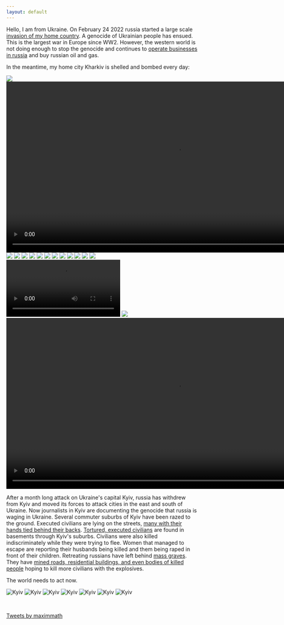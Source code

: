 ```yaml
---
layout: default
---
```


Hello, I am from Ukraine. On February 24 2022 russia started a large scale [invasion of my home country](https://en.wikipedia.org/wiki/2022_Russian_invasion_of_Ukraine). A genocide of Ukrainian people has ensued. This is the largest war in Europe since WW2. However, the western world is not doing enough to stop the genocide and continues to [operate businesses in russia](https://som.yale.edu/story/2022/over-500-companies-have-withdrawn-russia-some-remain) and buy russian oil and gas.

In the meantime, my home city Kharkiv is shelled and bombed every day:

<img src="/images/kharkiv1.jpg">
<video width="900" controls>
<source src="/images/kharkiv-strike1.mp4" type="video/mp4">
</video>
<img src="/images/kharkiv3.jpg">
<img src="/images/kharkiv4.jpg">
<img src="/images/kharkiv5.jpg">
<img src="/images/kharkiv6.jpg">
<img src="/images/kharkiv8.jpg">
<img src="/images/kharkiv9.jpg">
<img src="/images/kharkiv10.jpg">
<img src="/images/kharkiv11.jpg">
<img src="/images/kharkiv12.jpg">
<img src="/images/kharkiv13.jpg">
<img src="/images/kharkiv14.jpg">
<img src="/images/kharkiv15.jpg">
<video controls>
<source src="/images/kharkiv-strike2.mp4" type="video/mp4">
</video>
<img src="/images/london-kharkiv.jpg">
<video width="900" controls>
<source src="/images/kharkiv-ww2.mp4" type="video/mp4">
</video>

<br>

After a month long attack on Ukraine's capital Kyiv, russia has withdrew from Kyiv and moved its forces to attack cities in the east and south of Ukraine. Now journalists in Kyiv are documenting the genocide that russia is waging in Ukraine. Several commuter suburbs of Kyiv have been razed to the ground. Executed civilians are lying on the streets, [many with their hands tied behind their backs](https://www.reuters.com/world/europe/ukrainian-street-corpse-with-hands-bound-bullet-wound-head-2022-04-03).
[Tortured, executed civilians](https://twitter.com/CNN/status/1511292189233582081) are found in basements through Kyiv's suburbs.
Civilians were also killed indiscriminately while they were trying to flee. Women that managed to escape are reporting their husbands being killed and them being raped in front of their children. Retreating russians have left behind [mass graves](https://www.reuters.com/world/europe/satellite-images-show-45-foot-long-trench-grave-site-bucha-maxar-2022-04-03). They have [mined roads, residential buildings, and even bodies of killed people](https://www.latimes.com/world-nation/story/2022-04-02/zelenksy-warns-of-mines-in-wake-of-russian-retreat-in-northern-ukraine) hoping to kill more civilians with the explosives.

The world needs to act now.

![Kyiv](/images/kyiv-sub1.jpg)
![Kyiv](/images/kyiv-sub2.jpg)
![Kyiv](/images/kyiv-sub3.jpg)
![Kyiv](/images/kyiv-sub4.jpg)
![Kyiv](/images/kyiv-sub5.jpg)
![Kyiv](/images/kyiv-sub6.jpg)
![Kyiv](/images/kyiv-sub7.jpg)

<br>

<a class="twitter-timeline" href="https://twitter.com/maximmath?ref_src=twsrc%5Etfw">Tweets by maximmath</a> <script async src="https://platform.twitter.com/widgets.js" charset="utf-8"></script>
